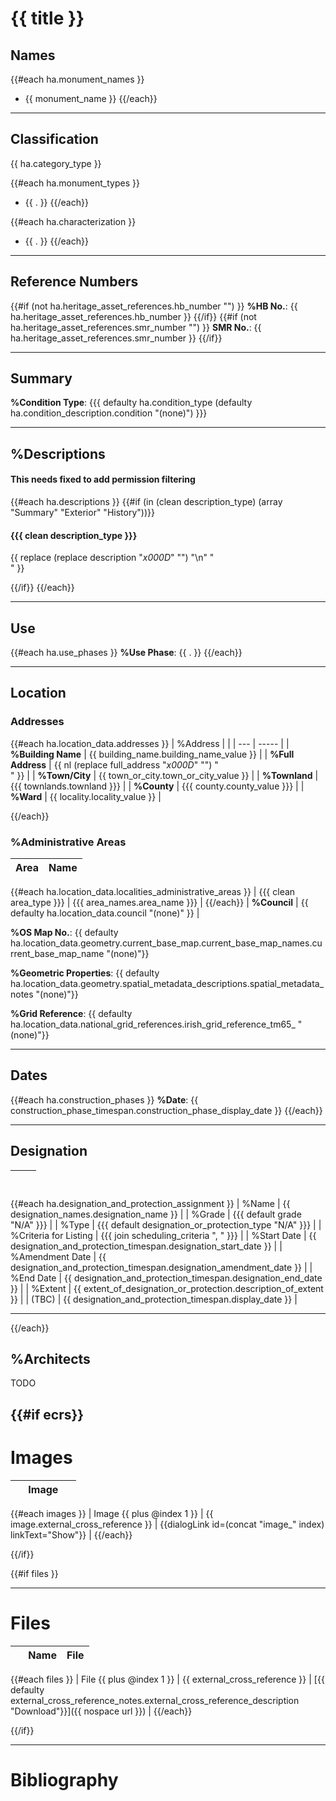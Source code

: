 # {{ title }}

## Names

{{#each ha.monument_names }}
- {{ monument_name }}
{{/each}}

---

## Classification

{{ ha.category_type }}

{{#each ha.monument_types }}
- {{ . }}
{{/each}}

{{#each ha.characterization }}
- {{ . }}
{{/each}}

---

## Reference Numbers

{{#if (not ha.heritage_asset_references.hb_number "") }}
**%HB No.**: {{ ha.heritage_asset_references.hb_number }}
{{/if}}
{{#if (not ha.heritage_asset_references.smr_number "") }}
**SMR No.**: {{ ha.heritage_asset_references.smr_number }}
{{/if}}

---

## Summary

**%Condition Type**: {{{ defaulty ha.condition_type (defaulty ha.condition_description.condition "(none)") }}}

---

## %Descriptions

#### This needs fixed to add permission filtering

{{#each ha.descriptions }}
{{#if (in (clean description_type) (array "Summary" "Exterior" "History"))}}
#### {{{ clean description_type }}}

{{ replace (replace description "_x000D_" "") "\n" "<br/>" }}

{{/if}}
{{/each}}

---

## Use

{{#each ha.use_phases }}
**%Use Phase**: {{ . }}
{{/each}}

---

## Location

### Addresses

{{#each ha.location_data.addresses }}
| %Address |       |
| --- | ----- |
| **%Building Name** | {{ building_name.building_name_value }} |
| **%Full Address** | {{ nl (replace full_address "_x000D_" "") "<br/>" }} |
| **%Town/City** | {{ town_or_city.town_or_city_value }} |
| **%Townland** | {{{ townlands.townland }}} |
| **%County** | {{{ county.county_value }}} |
| **%Ward** | {{ locality.locality_value }} |

{{/each}}

### %Administrative Areas

| Area | Name |
| ---- | ---- |
{{#each ha.location_data.localities_administrative_areas }}
| {{{ clean area_type }}} | {{{ area_names.area_name }}} |
{{/each}}
| **%Council** | {{ defaulty ha.location_data.council "(none)" }} |

**%OS Map No.**: {{ defaulty ha.location_data.geometry.current_base_map.current_base_map_names.current_base_map_name "(none)"}}

**%Geometric Properties**: {{ defaulty ha.location_data.geometry.spatial_metadata_descriptions.spatial_metadata_notes "(none)"}}

**%Grid Reference**: {{ defaulty ha.location_data.national_grid_references.irish_grid_reference_tm65_ "(none)"}}

---

## Dates

{{#each ha.construction_phases }}
**%Date**: {{ construction_phase_timespan.construction_phase_display_date }}
{{/each}}


---

## Designation

| &nbsp; | &nbsp; |
| ------ | ------ |
{{#each ha.designation_and_protection_assignment }}
| %Name | {{ designation_names.designation_name }} |
| %Grade | {{{ default grade "N/A" }}} |
| %Type | {{{ default designation_or_protection_type "N/A" }}} |
| %Criteria for Listing | {{{ join scheduling_criteria ", " }}} |
| %Start Date | {{ designation_and_protection_timespan.designation_start_date }} |
| %Amendment Date | {{ designation_and_protection_timespan.designation_amendment_date }} |
| %End Date | {{ designation_and_protection_timespan.designation_end_date }} |
| %Extent | {{ extent_of_designation_or_protection.description_of_extent }} |
| (TBC) | {{ designation_and_protection_timespan.display_date }} |

---
{{/each}}

## %Architects

TODO

{{#if ecrs}}
---

# Images

| &nbsp; | Image | &nbsp; |
| - | ----- | - |
{{#each images }}
| Image {{ plus @index 1 }} | {{ image.external_cross_reference }} | {{dialogLink id=(concat "image_" index) linkText="Show"}} |
{{/each}}

{{/if}}

{{#if files }}

---

# Files

| &nbsp; | Name | File
| ----- | - | - |
{{#each files }}
| File {{ plus @index 1 }} | {{ external_cross_reference }} | [{{ defaulty external_cross_reference_notes.external_cross_reference_description "Download"}}]({{ nospace url }}) |
{{/each}}

{{/if}}

---

# Bibliography

